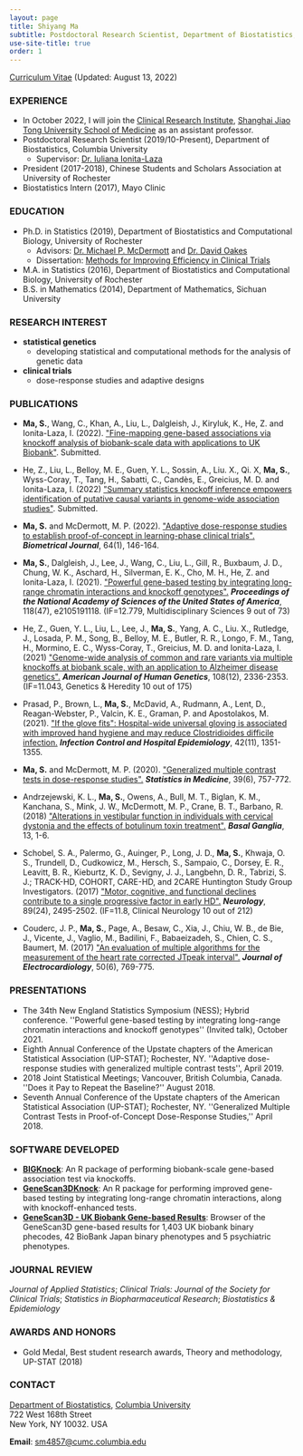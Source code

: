 ```yaml
---
layout: page
title: Shiyang Ma
subtitle: Postdoctoral Research Scientist, Department of Biostatistics, Columbia University
use-site-title: true
order: 1
---
```


[Curriculum Vitae](https://github.com/shiyangm/shiyangm.github.io/raw/master/assets/CV_ShiyangMa.pdf) (Updated: August 13, 2022)

### EXPERIENCE
* In October 2022, I will join the [Clinical Research Institute](https://www.shsmu.edu.cn/cri/index.htm), [Shanghai Jiao Tong University School of Medicine](https://www.shsmu.edu.cn/english/) as an assistant professor.
* Postdoctoral Research Scientist (2019/10-Present), Department of Biostatistics, Columbia University
    - Supervisor: [Dr. Iuliana Ionita-Laza](http://www.columbia.edu/~ii2135/)  
* President (2017-2018), Chinese Students and Scholars Association at University of Rochester 
* Biostatistics Intern (2017), Mayo Clinic  


### EDUCATION 
*  Ph.D. in Statistics (2019), Department of Biostatistics and Computational Biology, University of Rochester
    - Advisors: [Dr. Michael P. McDermott](https://www.urmc.rochester.edu/biostat/people/faculty/mcdermott.aspx) and [Dr. David Oakes](https://www.urmc.rochester.edu/biostat/people/faculty/oakes.aspx)       
    - Dissertation: [Methods for Improving Efficiency in Clinical Trials](https://search.proquest.com/docview/2335218128?pq-origsite=gscholar&fromopenview=true)     
*  M.A. in Statistics (2016), Department of Biostatistics and Computational Biology, University of Rochester    
*  B.S. in Mathematics (2014), Department of Mathematics, Sichuan University


### RESEARCH  INTEREST
* **statistical genetics**
   - developing statistical and computational methods for the analysis of genetic data
* **clinical trials** 
   - dose-response studies and adaptive designs


### PUBLICATIONS
* **Ma, S.**, Wang, C., Khan, A., Liu, L., Dalgleish, J., Kiryluk, K., He, Z. and Ionita-Laza, I. (2022). ["Fine-mapping gene-based associations via knockoff analysis of biobank-scale data with applications to UK Biobank"](http://www.columbia.edu/~ii2135/ms_BIGKnock.pdf). Submitted.

* He, Z., Liu, L., Belloy, M. E., Guen, Y. L., Sossin, A., Liu. X., Qi. X, **Ma, S.**, Wyss-Coray, T., Tang, H., Sabatti, C., Candès, E., Greicius, M. D. and Ionita-Laza, I. (2022) ["Summary statistics knockoff inference empowers identification of putative causal variants in genome-wide association studies"](https://doi.org/10.1101/2021.12.06.471440). Submitted.
  
* **Ma, S.** and McDermott, M. P. (2022). ["Adaptive dose-response studies to establish proof-of-concept in learning-phase clinical trials".](https://doi.org/10.1002/bimj.202100044) _**Biometrical Journal**_, 64(1), 146-164.

* **Ma, S.**, Dalgleish, J., Lee, J., Wang, C., Liu, L., Gill, R., Buxbaum, J. D., Chung, W. K., Aschard, H., Silverman, E. K., Cho, M. H., He, Z. and Ionita-Laza, I. (2021). ["Powerful gene-based testing by integrating long-range chromatin interactions and knockoff genotypes".](https://doi.org/10.1073/pnas.2105191118) _**Proceedings of the National Academy of Sciences of the United States of America**_, 118(47), e2105191118. (IF=12.779, Multidisciplinary Sciences 9 out of 73)

* He, Z., Guen, Y. L., Liu, L., Lee, J., **Ma, S.**, Yang, A. C.,  Liu. X., Rutledge, J., Losada, P. M., Song, B., Belloy, M. E., Butler, R. R., Longo, F. M., Tang, H., Mormino, E. C., Wyss-Coray, T., Greicius, M. D. and Ionita-Laza, I. (2021) ["Genome-wide analysis of common and rare variants via multiple knockoffs at biobank scale, with an application to Alzheimer disease genetics".](https://doi.org/10.1016/j.ajhg.2021.10.009) _**American Journal of Human Genetics**_, 108(12), 2336-2353. (IF=11.043, Genetics & Heredity 10 out of 175)

* Prasad, P., Brown, L., **Ma, S.**, McDavid, A., Rudmann, A., Lent, D., Reagan-Webster, P., Valcin, K. E., Graman, P. and Apostolakos, M. (2021). ["If the glove fits": Hospital-wide universal gloving is associated with improved hand hygiene and may reduce Clostridioides difficile infection.](https://doi.org/10.1017/ice.2020.1422) _**Infection Control and Hospital Epidemiology**_, 42(11), 1351-1355.

* **Ma, S.** and McDermott, M. P. (2020). ["Generalized multiple contrast tests in dose-response studies".](https://doi.org/10.1002/sim.8444) _**Statistics in Medicine**_, 39(6), 757-772.

* Andrzejewski, K. L., **Ma, S.**, Owens, A., Bull, M. T., Biglan, K. M., Kanchana, S., Mink, J. W., McDermott, M. P., Crane, B. T., Barbano, R. (2018) ["Alterations in vestibular function in individuals with cervical dystonia and the effects of botulinum toxin treatment".](https://doi.org/10.1016/j.baga.2018.05.001) _**Basal Ganglia**_, 13, 1-6. 

* Schobel, S. A., Palermo, G., Auinger, P., Long, J. D., **Ma, S.**, Khwaja, O. S., Trundell, D., Cudkowicz, M., Hersch, S., Sampaio, C., Dorsey, E. R., Leavitt, B. R., Kieburtz, K. D., Sevigny, J. J., Langbehn, D. R., Tabrizi, S. J.; TRACK-HD, COHORT, CARE-HD, and 2CARE Huntington Study Group Investigators. (2017) ["Motor, cognitive, and functional declines contribute to a single progressive factor in early HD".](https://doi.org/10.1212/WNL.0000000000004743) _**Neurology**_, 89(24), 2495-2502. (IF=11.8, Clinical Neurology 10 out of 212)

* Couderc, J. P., **Ma, S.**, Page, A., Besaw, C., Xia, J., Chiu, W. B., de Bie, J., Vicente, J., Vaglio, M., Badilini, F., Babaeizadeh, S., Chien, C. S., Baumert, M. (2017) ["An evaluation of multiple algorithms for the measurement of the heart rate corrected JTpeak interval".](https://doi.org/10.1016/j.jelectrocard.2017.08.025) _**Journal of Electrocardiology**_, 50(6), 769-775.

### PRESENTATIONS
* The 34th New England Statistics Symposium (NESS); Hybrid conference. ''Powerful gene-based testing by integrating long-range chromatin interactions and knockoff genotypes'' (Invited talk), October 2021.
* Eighth Annual Conference of the Upstate chapters of the American Statistical Association (UP-STAT); Rochester, NY. ''Adaptive dose-response studies with generalized multiple contrast tests'', April 2019.
* 2018 Joint Statistical Meetings; Vancouver, British Columbia, Canada. ''Does it Pay to Repeat the Baseline?'' August 2018.
* Seventh Annual Conference of the Upstate chapters of the American Statistical Association (UP-STAT); Rochester, NY. ''Generalized Multiple Contrast Tests in Proof-of-Concept Dose-Response Studies,'' April 2018.


### SOFTWARE DEVELOPED
* **[BIGKnock](https://github.com/Iuliana-Ionita-Laza/BIGKnock)**: An R package of performing biobank-scale gene-based association test via knockoffs. 
* **[GeneScan3DKnock](https://github.com/Iuliana-Ionita-Laza/GeneScan3DKnock)**: An R package for performing improved gene-based testing by integrating long-range chromatin interactions, along with knockoff-enhanced tests.
*  **[GeneScan3D - UK Biobank Gene-based Results](http://www.funlda.com/gs3d)**: Browser of the GeneScan3D gene-based results for 1,403 UK biobank binary phecodes, 42 BioBank Japan binary phenotypes and 5 psychiatric phenotypes.


### JOURNAL REVIEW
_Journal of Applied Statistics_; _Clinical Trials: Journal of the Society for Clinical Trials_; _Statistics in Biopharmaceutical Research_; _Biostatistics & Epidemiology_


### AWARDS AND HONORS
* Gold Medal, Best student research awards, Theory and methodology, UP-STAT (2018)


### CONTACT
[Department of Biostatistics](https://www.publichealth.columbia.edu/academics/departments/biostatistics), [Columbia University](https://www.columbia.edu/)  <br>
722 West 168th Street <br>
New York, NY 10032. USA

**Email**: sm4857@cumc.columbia.edu 
